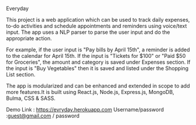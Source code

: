 Everyday

This project is a web application which can be used to track daily expenses, to-do activities and schedule appointments and reminders using voice/text input. The app uses a NLP parser to parse the user input and do the appropriate action.

For example, if the user input is "Pay bills by April 15th", a reminder is added to the calendar for April 15th. If the input is "Tickets for $100" or "Paid $50 for Groceries", the amount and category is saved under Expenses section. If the input is "Buy Vegetables" then it is saved and listed under the Shopping List section.

The app is modularized and can be enhanced and extended in scope to add more features.It is built using React.js, Node.js, Express.js, MongoDB, Bulma, CSS & SASS.

Demo Link : https://evryday.herokuapp.com
Username/password :guest@gmail.com / password
